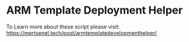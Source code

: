 # ARM Template Deployment Helper

To Learn more about these script please visit: <https://mertsenel.tech/post/armtemplatedevelopmenthelper/>
